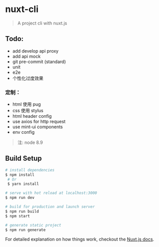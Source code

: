 # nuxt-cli

> A project cli with nuxt.js

## Todo:
- add develop api proxy
- add api mock
- git pre-commit (standard)
- unit
- e2e
- 个性化过度效果

### 定制：
- html 使用 pug
- css 使用 stylus
- html header config
- use axios for http request
- use mint-ui components
- env config

> 注: node 8.9

## Build Setup

``` bash
# install dependencies
$ npm install
 # Or
 $ yarn install

# serve with hot reload at localhost:3000
$ npm run dev

# build for production and launch server
$ npm run build
$ npm start

# generate static project
$ npm run generate
```

For detailed explanation on how things work, checkout the [Nuxt.js docs](https://github.com/nuxt/nuxt.js).
